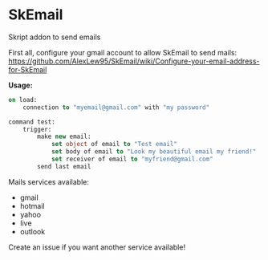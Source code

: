 # SkEmail
Skript addon to send emails

First all, configure your gmail account to allow SkEmail to send mails: https://github.com/AlexLew95/SkEmail/wiki/Configure-your-email-address-for-SkEmail

**Usage:**
```vb
on load:
	connection to "myemail@gmail.com" with "my password"

command test:
	trigger:
		make new email:
			set object of email to "Test email"
			set body of email to "Look my beautiful email my friend!"
			set receiver of email to "myfriend@gmail.com"
		send last email
```

Mails services available:

 - gmail
 - hotmail
 - yahoo
 - live
 - outlook
 
 Create an issue if you want another service available!
